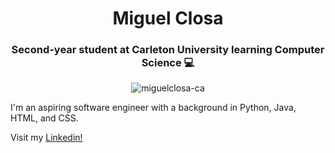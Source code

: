 <h1 align="center">Miguel Closa</h1> 
<h3 align="center">Second-year student at Carleton University learning Computer Science 💻</h3>


<div align="center">
  <p><img align="center" src="https://github-readme-stats.vercel.app/api/top-langs?username=miguelclosa-ca&show_icons=true&locale=en&layout=compact&theme=tokyonight" alt="miguelclosa-ca" /></p>
</div>

<p>I'm an aspiring software engineer with a background in Python, Java, HTML, and CSS. </p>

<p>Visit my <a href="https://www.linkedin.com/in/miguel-closa-b9a471293">Linkedin!</a></p>
